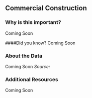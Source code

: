 ## Commercial Construction

### Why is this important?
Coming Soon

####Did you know?
Coming Soon

### About the Data 

Coming Soon
_Source:_

### Additional Resources
Coming Soon
